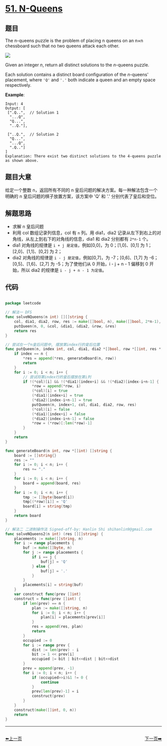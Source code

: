 # [51. N-Queens](https://leetcode.com/problems/n-queens/)


## 题目

The n-queens puzzle is the problem of placing n queens on an n×n chessboard such that no two queens attack each other.

![](https://assets.leetcode.com/uploads/2018/10/12/8-queens.png)

Given an integer *n*, return all distinct solutions to the *n*-queens puzzle.

Each solution contains a distinct board configuration of the *n*-queens' placement, where `'Q'` and `'.'` both indicate a queen and an empty space respectively.

**Example**:


    Input: 4
    Output: [
     [".Q..",  // Solution 1
      "...Q",
      "Q...",
      "..Q."],
    
     ["..Q.",  // Solution 2
      "Q...",
      "...Q",
      ".Q.."]
    ]
    Explanation: There exist two distinct solutions to the 4-queens puzzle as shown above.


## 题目大意

给定一个整数 n，返回所有不同的 n 皇后问题的解决方案。每一种解法包含一个明确的 n 皇后问题的棋子放置方案，该方案中 'Q' 和 '.' 分别代表了皇后和空位。


## 解题思路

- 求解 n 皇后问题
- 利用 col 数组记录列信息，col 有 `n` 列。用 dia1，dia2 记录从左下到右上的对角线，从左上到右下的对角线的信息，dia1 和 dia2 分别都有 `2*n-1` 个。
- dia1 对角线的规律是 `i + j 是定值`，例如[0,0]，为 0；[1,0]、[0,1] 为 1；[2,0]、[1,1]、[0,2] 为 2；
- dia2 对角线的规律是 `i - j 是定值`，例如[0,7]，为 -7；[0,6]、[1,7] 为 -6；[0,5]、[1,6]、[2,7] 为 -5；为了使他们从 0 开始，i - j + n - 1 偏移到 0 开始，所以 dia2 的规律是 `i - j + n - 1 为定值`。

## 代码

```go

package leetcode

// 解法一 DFS
func solveNQueens(n int) [][]string {
	col, dia1, dia2, row, res := make([]bool, n), make([]bool, 2*n-1), make([]bool, 2*n-1), []int{}, [][]string{}
	putQueen(n, 0, &col, &dia1, &dia2, &row, &res)
	return res
}

// 尝试在一个n皇后问题中, 摆放第index行的皇后位置
func putQueen(n, index int, col, dia1, dia2 *[]bool, row *[]int, res *[][]string) {
	if index == n {
		*res = append(*res, generateBoard(n, row))
		return
	}
	for i := 0; i < n; i++ {
		// 尝试将第index行的皇后摆放在第i列
		if !(*col)[i] && !(*dia1)[index+i] && !(*dia2)[index-i+n-1] {
			*row = append(*row, i)
			(*col)[i] = true
			(*dia1)[index+i] = true
			(*dia2)[index-i+n-1] = true
			putQueen(n, index+1, col, dia1, dia2, row, res)
			(*col)[i] = false
			(*dia1)[index+i] = false
			(*dia2)[index-i+n-1] = false
			*row = (*row)[:len(*row)-1]
		}
	}
	return
}

func generateBoard(n int, row *[]int) []string {
	board := []string{}
	res := ""
	for i := 0; i < n; i++ {
		res += "."
	}
	for i := 0; i < n; i++ {
		board = append(board, res)
	}
	for i := 0; i < n; i++ {
		tmp := []byte(board[i])
		tmp[(*row)[i]] = 'Q'
		board[i] = string(tmp)
	}
	return board
}

// 解法二 二进制操作法 Signed-off-by: Hanlin Shi shihanlin9@gmail.com
func solveNQueens2(n int) (res [][]string) {
	placements := make([]string, n)
	for i := range placements {
		buf := make([]byte, n)
		for j := range placements {
			if i == j {
				buf[j] = 'Q'
			} else {
				buf[j] = '.'
			}
		}
		placements[i] = string(buf)
	}
	var construct func(prev []int)
	construct = func(prev []int) {
		if len(prev) == n {
			plan := make([]string, n)
			for i := 0; i < n; i++ {
				plan[i] = placements[prev[i]]
			}
			res = append(res, plan)
			return
		}
		occupied := 0
		for i := range prev {
			dist := len(prev) - i
			bit := 1 << prev[i]
			occupied |= bit | bit<<dist | bit>>dist
		}
		prev = append(prev, -1)
		for i := 0; i < n; i++ {
			if (occupied>>i)&1 != 0 {
				continue
			}
			prev[len(prev)-1] = i
			construct(prev)
		}
	}
	construct(make([]int, 0, n))
	return
}


```


----------------------------------------------
<div style="display: flex;justify-content: space-between;align-items: center;">
<p><a href="https://books.halfrost.com/leetcode/ChapterFour/0001~0099/0050.Powx-n/">⬅️上一页</a></p>
<p><a href="https://books.halfrost.com/leetcode/ChapterFour/0001~0099/0052.N-Queens-II/">下一页➡️</a></p>
</div>
